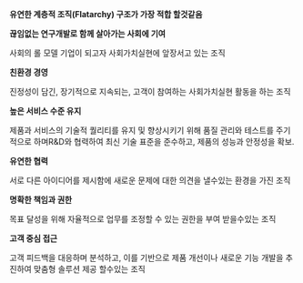 **유연한 계층적 조직(Flatarchy) 구조가 가장 적합 할것같음**

**끊임없는 연구개발로 함께 살아가는 사회에 기여**

 사회의 롤 모델 기업이 되고자 사회가치실현에 앞장서고 있는 조직

**친환경 경영**

진정성이 담긴, 장기적으로 지속되는, 고객이 참여하는 사회가치실현 활동을 하는 조직

**높은 서비스 수준  유지**

제품과 서비스의 기술적 퀄리티를 유지 및 향상시키기 위해 품질 관리와 테스트를 주기적으로 하며R&D와 협력하여 최신 기술 표준을 준수하고, 제품의 성능과 안정성을 확보.

**유연한 협력**

서로 다른 아이디어를 제시함에 새로운 문제에 대한 의견을 낼수있는 환경을 가진 조직

**명확한 책임과 권한**

목표 달성을 위해 자율적으로 업무를 조정할 수 있는 권한을 부여 받을수있는 조직

**고객 중심 접근**

고객 피드백을 대응하며 분석하고, 이를 기반으로 제품 개선이나 새로운 기능 개발을 추진하여 맞춤형 솔루션 제공 할수있는 조직
